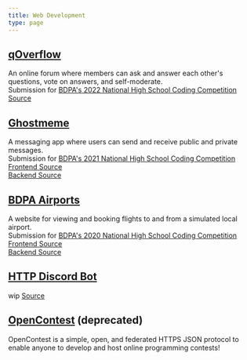 ```yaml
---
title: Web Development
type: page
---
```

## [qOverflow](https://spicecat.github.io/qOverflow/)

An online forum where members can ask and answer each other's questions, vote on answers, and self-moderate.  
Submission for [BDPA's 2022 National High School Coding Competition](https://github.com/nhscc/problem-statements/tree/main/2022/qoverflow)  
[Source](https://github.com/spicecat/qOverflow)

## [Ghostmeme](https://spicecat.github.io/ghostmeme/)

A messaging app where users can send and receive public and private messages.  
Submission for [BDPA's 2021 National High School Coding Competition](https://github.com/nhscc/problem-statements/tree/main/2021/ghostmeme)  
[Frontend Source](https://github.com/spicecat/ghostmeme)  
[Backend Source](https://github.com/spicecat/ghostmemebackend)

## [BDPA Airports](https://spicecat.github.io/airports/)

A website for viewing and booking flights to and from a simulated local airport.  
Submission for [BDPA's 2020 National High School Coding Competition](https://github.com/nhscc/problem-statements/tree/main/2020/airports)  
[Frontend Source](https://github.com/spicecat/ghostmeme)  
[Backend Source](https://github.com/spicecat/ghostmemebackend)

## [HTTP Discord Bot](https://github.com/spicecat/http-discord-bridge)

wip
[Source](https://github.com/spicecat/http-discord-bridge)

## [OpenContest](https://codeberg.org/LadueCS/OpenContest) (deprecated)

OpenContest is a simple, open, and federated HTTPS JSON protocol to enable anyone to develop and host online programming contests!
